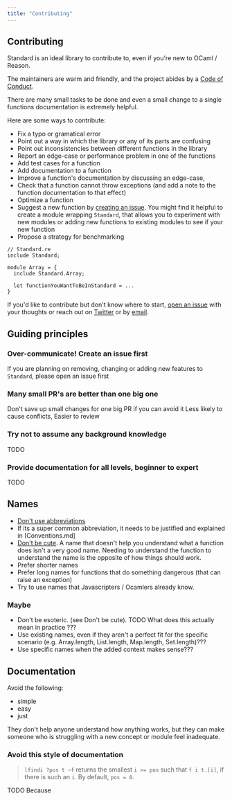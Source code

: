 ```yaml
---
title: "Contributing"
---
```


## Contributing

Standard is an ideal library to contribute to, even if you're new to OCaml / Reason.

The maintainers are warm and friendly, and the project abides by a [Code of Conduct](./CODE_OF_CONDUCT.md).

There are many small tasks to be done and even a small change to a single functions documentation is extremely helpful.

Here are some ways to contribute:

- Fix a typo or gramatical error
- Point out a way in which the library or any of its parts are confusing
- Point out inconsistencies between different functions in the library
- Report an edge-case or performance problem in one of the functions
- Add test cases for a function
- Add documentation to a function
- Improve a function's documentation by discussing an edge-case,
- Check that a function cannot throw exceptions (and add a note to the function documentation to that effect)
- Optimize a function
- Suggest a new function by [creating an issue](https://github.com/Dean177/Standard/issues/new). You might find it helpful to create a module wrapping `Standard`, that allows you to experiment with new modules or adding new functions to existing modules to see if your new function
- Propose a strategy for benchmarking

```reason
// Standard.re
include Standard;

module Array = {
  include Standard.Array;

  let functionYouWantToBeInStandard = ...
}
```

If you'd like to contribute but don't know where to start, [open an
issue](https://github.com/Dean177/reason-standard/issues/new) with your thoughts
or reach out on [Twitter](https://twitter.com/Dean177) or by
[email](mailto:deanmerchant@gmail.com).

## Guiding principles

### Over-communicate! Create an issue first

If you are planning on removing, changing or adding new features to `Standard`, please open an issue first

### Many small PR's are better than one big one

Don't save up small changes for one big PR if you can avoid it
Less likely to cause conflicts,
Easier to review

### Try not to assume any background knowledge

TODO

### Provide documentation for all levels, beginner to expert

TODO

## Names

- [Don't use abbreviations](TODO)
- If its a super common abbreviation, it needs to be justified and explained in [Conventions.md]
- [Don't be cute](). A name that doesn't help you understand what a function does isn't a very good name. Needing to understand the function to understand the name is the opposite of how things should work.
- Prefer shorter names
- Prefer long names for functions that do something dangerous (that can raise an exception)
- Try to use names that Javascripters / Ocamlers already know.

### Maybe

- Don't be esoteric. (see Don't be cute). TODO What does this actually mean in practice ???
- Use existing names, even if they aren't a perfect fit for the specific scenario (e.g. Array.length, List.length, Map.length, Set.length)???
- Use specific names when the added context makes sense???

## Documentation

Avoid the following:

- simple
- easy
- just

They don't help anyone understand how anything works, but they can make someone who is struggling with a new concept or module feel inadequate.

### Avoid this style of documentation

> `lfindi ?pos t ~f` returns the smallest `i >= pos` such that `f i t.[i]`, if there is such an `i`. By default, `pos = 0`.

TODO Because
